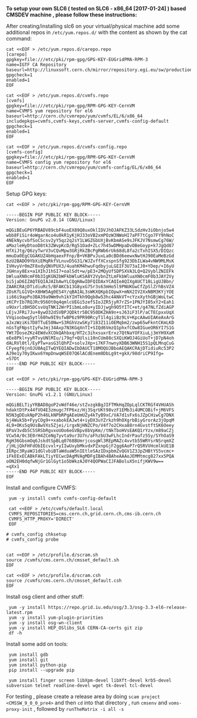 
<b>To setup your own SLC6 ( tested on SLC6 - x86_64 [2017-01-24] ) based CMSDEV machine , please follow these instructions:</b>   

After creating/installing slc6 on your virtual/physical machine add some additional repos in `/etc/yum.repos.d/` with the content as shown by the cat command:

    cat <<EOF > /etc/yum.repos.d/carepo.repo 
    [carepo]
    gpgkey=file:///etc/pki/rpm-gpg/GPG-KEY-EUGridPMA-RPM-3
    name=IGTF CA Repository
    baseurl=http://linuxsoft.cern.ch/mirror/repository.egi.eu/sw/production/cas/1/current/
    gpgcheck=1
    enabled=1
    EOF
       
    cat <<EOF > /etc/yum.repos.d/cvmfs.repo 
    [cvmfs]
    gpgkey=file:///etc/pki/rpm-gpg/RPM-GPG-KEY-CernVM
    name=CVMFS yum repository for el6
    baseurl=http://cern.ch/cvmrepo/yum/cvmfs/EL/6/x86_64
    includepkgs=cvmfs,cvmfs-keys,cvmfs-server,cvmfs-config-default
    gpgcheck=1
    enabled=1
    EOF
      
    cat <<EOF > /etc/yum.repos.d/cvmfs-config.repo 
    [cvmfs-config]
    gpgkey=file:///etc/pki/rpm-gpg/RPM-GPG-KEY-CernVM
    name=CVMFS config yum repository for el6
    baseurl=http://cern.ch/cvmrepo/yum/cvmfs-config/EL/6/x86_64
    gpgcheck=1
    enabled=1
    EOF
Setup GPG keys:

    
    cat <<EOF > /etc/pki/rpm-gpg/RPM-GPG-KEY-CernVM 
```
-----BEGIN PGP PUBLIC KEY BLOCK-----
Version: GnuPG v2.0.14 (GNU/Linux)

mQGiBEuGP6YRBADV89cbF4uoEX89Q8uxOklIDVJhOJAFKZ33LSdzHv3iObnjo5w4
wbb8FiSir4oWgarAco4u0kR1yKjHJ33oVB2xmPOzW3NWoHI7aPF7tCgo7FY9hNoC
4NEkNycvbfSoCScsv2yY5qz2q2sY1LWGZGbUXjBvKbmASe9sJFKJV7NsmwCg76W/
aMazleHyDtooD8tk3ZWvpKcD/Rg51Oad+ZLc7h45wDMHpaDvOBeGoyp+k7JgQd87
HfXiJtg/Q6zyTwrV3vCQvMpw3GRjRkZBcPgRWb6rUk68dL8fa2cTxhISX5/DIQzc
mmuDa0EgCGGAKUZ4bHqaexFFnp/B+VKBPvJuxLa0cBDd6eewxNwtHJ90EaMeBzGd
6zU2BADO9YbXiEMqRkfVLnuvD5G31/WJZvffXCxspnSfg923DbILWa4vNW9MLMsK
IVHvyVr0mZF8xdyQNVPUX3/4uahKM4hwuFqdbyjuLGEIF3U73aIJ0+YDep/+I6yU
JGHnxy8Ex+a1XIhJ1hSI7+oalSdt+w/pE3+2MQyUfSDPSXVA3LQ+Q2VyblZNIEFk
bWluaXN0cmF0b3IgKGN2bWFkbWluKSA8Y2VybnZtLmFkbWluaXN0cmF0b3JAY2Vy
bi5jaD6IZAQTEQIAJAIbAwYLCQgHAwIDFQIDAxYCAQIeAQIXgAUCT18LigUJBbn/
ZAAKCRAjDTidiuRc5/BFAKCb13G8yxG75r3s63mHo5l9PNUKGwCfZpSlZrhBsVZ4
2DsKfLG1VQ+X8HW5Ag0ES4Y/qBAIAL3sWKXQKpbIOpwX+mNX2IV2XxNBM3KYjYOE
ii66i9apPo3BA39a9Wm9vh1kYIHTkh9Qqb8w53hc4ANkVT+cYzxXythGBjWoLtwC
zKCPrIb7RQJRc956Ot0q4qmlcUEGi5zefSIoJZR5jyR7rZS+1PNJYI05xY2+Eah1
u9UxrlzBH5DCsvUqTNK12WrPIibmLo8u+yIDJjwgh9O5YITC+et/g47NLfZdiAGP
LEjvJFRi7Ju+8ywO32dSVBPJQDktr5BC950DKZHA9n+sJ63iF3lP/aCTECpxxUqX
VVqioobwg5ytl60hw9I9sfwBP6z9PR90RcyT1l4giiBz9LV+KpcAAwUIAKeAxArG
aJxzWziKs7D8TTuE50Nw+S3RGhVzwSKy7183Z11iOEMqbm2/zwp65wFkntCKmLKD
nGsTgFNpstIyFwJmj34Axp7N3KGqXnTI+SIQd6VmzQ1phxfCOw8IGueOR6YI7S1G
YWt7DoseZKz4EWdvXCOkQAhbxq/HT2c3ihxsuxrErxz7QtNaYOFXiuLj3mYH9XaM
eEe8Pkl+yyRTvyUNlMIu/i79qf+QUlsi10nCUm88cSXQiKWOJ4GiUoT+jD7pN4oh
dALRVl0tl/EyPTw+asG3lQhPZ+solvJXp+i7KF7nwnyXDB63WNH15S1pQLMnqCuG
CFyegf6jnOJU0AqITwQYEQIADwIbDAUCT18MOQUJBboAEQAKCRAjDTidiuRc53P2
AJ9e1y70yIKwx6YmpDnwqWSE07Q6lACdEnem0DbLg9t+gkX/98driCP9Ifg=
=S7Dt
-----END PGP PUBLIC KEY BLOCK-----
EOF
```
              
    cat <<EOF > /etc/pki/rpm-gpg/GPG-KEY-EUGridPMA-RPM-3 
```
-----BEGIN PGP PUBLIC KEY BLOCK-----
Version: GnuPG v1.2.1 (GNU/Linux)

mQGiBELTiyYRBAD8goP2vWdf46e/stZvzgkBgJIFTMkHqZOpLqlCKTRGf4VHUASh
hdaktDtPx44fVO4E3zmugc7FP6xz/Hj3SqrUKt98vzF1EMb3i4UMCOBif+jM6VFS
N5N3gDEukNpP2h46LkNPbRPgAEeUmUZy4kTyB9xC/VA7d1sFx6sJZpCHiwCg7DNX
bj4Wuk5b+FyyCOg9++xabokEAJwt4+iyDX3uYZrkzh9hOXgrbBiyGrorAz3jOpqM
4L9+OKs5q9UsBwVXs5Zjei/irgxNjHNZCPo/V4f7o2CHxa88rn4GvstftSK6Oeey
8PaV3vdb5C5SRSbRgvxoUOo6eGVBpv8bVpKm//tNkTboHVsEAKQ1rYzx/m89aCZj
VCw5A/0c3E0rH4ZCeNg7yvta9ur3U7n/aFhzbU3wFLhcIndrPaufz5Sy/SYhOaS9
RgH36GbsmOq6JskdtSpBLq0768BUmrjcosgWl3REpMAZc4vvtb55WRYsrNSrqmXZ
/jHLjQkFHFdObIEcvxl+yIIwUxybMkvdxPZxnpGjF2gg6AoP7rQ5RVVHcmlkUE1B
IERpc3RyaWJ1dGlvbiBTaWduaW5nIEtleSAzIDxpbmZvQGV1Z3JpZHBtYS5vcmc+
iFkEExECABkFAkLTiyYECwcDAgMVAgMDFgIBAh4BAheAAAoJEMMtmcg827xx5PQA
oON2EH0dqfwNjGr1GlGyt1o5bWkzAJ0Y4QOPWaCIJFABoluX5nifjKWV9w==
=qXx1
-----END PGP PUBLIC KEY BLOCK-----
EOF
```


Install and configure CVMFS:

     yum -y install cvmfs cvmfs-config-default
     
     cat <<EOF > /etc/cvmfs/default.local
     CVMFS_REPOSITORIES=cms.cern.ch,grid.cern.ch,cms-ib.cern.ch
     CVMFS_HTTP_PROXY='DIRECT'
     EOF
  
    # cvmfs_config chksetup
    # cvmfs_config probe
    
    
    cat <<EOF > /etc/profile.d/scram.sh 
    source /cvmfs/cms.cern.ch/cmsset_default.sh
    EOF
    
    cat <<EOF > /etc/profile.d/scram.csh 
    source /cvmfs/cms.cern.ch/cmsset_default.csh
    EOF
     

Install osg client and other stuff:

     yum -y install https://repo.grid.iu.edu/osg/3.3/osg-3.3-el6-release-latest.rpm
     yum -y install yum-plugin-priorities
     yum -y install osg-wn-client
     yum -y install HEP_OSlibs_SL6 CERN-CA-certs git zip
     df -h
    
   
     
Install some add on tools:


     yum install gdb
     yum install git
     yum install python-pip
     pip install --upgrade pip
     
     yum install finger screen libXpm-devel libXft-devel krb5-devel subversion telnet readline-devel wget tk-devel tcl-devel
  

For testing , please create a release area by doing `scam project <CMSSW_9_0_0_pre4>` and then `cd` into that directory , run `cmsenv` and `voms-proxy-init` , followed by `runTheMatrix -i all -s`

